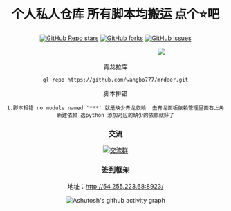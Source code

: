 <div align="center">   
<h1 align="center">个人私人仓库 所有脚本均搬运 点个⭐吧</h1>

<a href="https://github.com/wangbo777/mrdeer/stargazers"><img alt="GitHub Repo stars" src="https://img.shields.io/github/stars/wangbo777/mrdeer?color=yellow&logo=riseup&logoColor=yellow&style=flat-square"></a>
<a href="https://github.com/wangbo777/mrdeer/network/members"><img alt="GitHub forks" src="https://img.shields.io/github/forks/wangbo777/mrdeer?color=orange&style=flat-square"></a>
<a href="https://github.com/wangbo777/mrdeer/issues"><img alt="GitHub issues" src="https://img.shields.io/github/issues/wangbo777/mrdeer?color=red&style=flat-square"></a>
</div>
                                           
&emsp;&emsp;&emsp;&emsp;&emsp;&emsp;&emsp;&emsp;&emsp;&emsp;&emsp;&emsp;&emsp;&emsp;&emsp;&emsp;&emsp;&emsp;&emsp;&emsp;&emsp;&emsp;&emsp;&emsp;&emsp;![](http://profile-counter.glitch.me/wangbo777/count.svg)
<div align="center">



青龙拉库



```
ql repo https://github.com/wangbo777/mrdeer.git
```
脚本排错

```
1.脚本报错 no module named '***' 就是缺少青龙依赖  去青龙面板依赖管理里面右上角新建依赖 选python 添加对应的缺少的依赖就好了
```



### 交流
&nbsp;&nbsp;&nbsp;&nbsp;<a target="_blank" href="https://qm.qq.com/cgi-bin/qm/qr?k=2q1-h1rBeuMoAIBrHCOaa36yZh1hmUmZ&jump_from=webapi&authKey=oiGsorh0pWFCjvBaIbOrPdwNHSXD/X8H3tRdWJ090mslUT5v+oFzjg8cWF7M0Ktv"><img border="0" src="https://img.tukuppt.com/png_preview/00/40/12/mbJ6HJWIde.jpg!/fw/780" alt="交流群" title="交流群"></a>
&nbsp;&nbsp;&nbsp;

### 签到框架

地址：http://54.255.223.68:8923/

![Ashutosh's github activity graph](https://github-readme-activity-graph.vercel.app/graph?username=wangbo777&theme=high-contrast)
